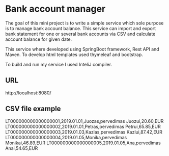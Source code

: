 # Bank account manager

The goal of this mini project is to write a simple service which sole purpose is to manage bank account balance. This service can import and export bank statement for one or several bank accounts via CSV and calculate account balance for given date.

This service where developed using SpringBoot framework, Rest API and Maven. To develop html templates used thymeleaf and bootstrap.

To build and run my service I used InteliJ compiler.

## URL
http://localhost:8080/

## CSV file example
LT000000000000000001,2019.01.01,Juozas,pervedimas Juozui,20.60,EUR
LT000000000000000002,2019.01.01,Petras,pervedimas Petrui,65.85,EUR
LT000000000000000003,2019.01.03,Kazlas,pervedimas Kazlui,87.42,EUR
LT000000000000000004,2019.01.05,Monika,pervedimas Monikai,46.89,EUR
LT000000000000000005,2019.01.05,Ana,pervedimas Anai,54.65,EUR
